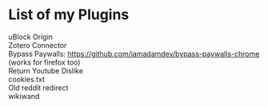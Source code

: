 # List of my Plugins
uBlock Origin  
Zotero Connector  
Bypass Paywalls: https://github.com/iamadamdev/bypass-paywalls-chrome (works for firefox too)  
Return Youtube Dislike  
cookies.txt  
Old reddit redirect  
wikiwand  

